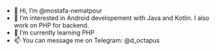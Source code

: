 - 👋 Hi, I’m @mostafa-nematpour
- 👀 I’m interested in Android developement with Java and Kotlin. I also work on PHP for backend.
- 🌱 I’m currently learning PHP
- 📫 You can message me on Telegram: @d_octapus
